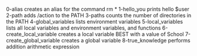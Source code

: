0-alias creates an alias for the command rm *
1-hello_you prints hello $user
2-path adds /action to the PATH
3-paths counts the number of directories in the PATH
4-global_variables lists environment variables
5-local_variables lists all local variables and environment variables, and functions
6-create_local_variable creates a local variable BEST with a value of School
7-create_global_variable creates a global variable
8-true_knowledge performs addition arithmetic expression
